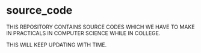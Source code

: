 # source_code

THIS REPOSITORY CONTAINS SOURCE CODES WHICH WE HAVE TO MAKE IN
PRACTICALS IN COMPUTER SCIENCE WHILE IN COLLEGE.

THIS WILL KEEP UPDATING WITH TIME. 
